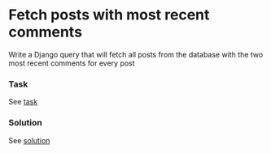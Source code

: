 # Fetch posts with most recent comments

Write a Django query that will fetch all posts from the database with the two most recent comments for every post

### Task

See [task](./task.py)

### Solution

See [solution](./solution.py)
